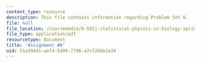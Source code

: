 ```yaml
---
content_type: resource
description: This file contains information regarding Problem Set 8.
file: null
file_location: /coursemedia/8-592j-statistical-physics-in-biology-spring-2011/51a39d41aef454997796a7cf26de2a34_MIT8_592JS11_PS8.pdf
file_type: application/pdf
resourcetype: Document
title: 'Assignment #8'
uid: 51a39d41-aef4-5499-7796-a7cf26de2a34
---
```

